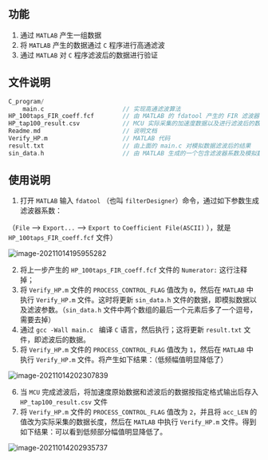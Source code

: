 ## 功能

1. 通过 `MATLAB` 产生一组数据
2. 将 `MATLAB` 产生的数据通过 `C` 程序进行高通滤波
3. 通过 `MATLAB` 对 `C` 程序滤波后的数据进行验证

## 文件说明

```C
C_program/
    main.c						// 实现高通滤波算法
HP_100taps_FIR_coeff.fcf 		// 由 MATLAB 的 fdatool 产生的 FIR 滤波器系数
HP_tap100_result.csv			// MCU 实际采集的加速度数据以及进行滤波后的数据
Readme.md  						// 说明文档
Verify_HP.m						// MATLAB 代码
result.txt  					// 由上面的 main.c 对模拟数据滤波后的结果
sin_data.h						// 由 MATLAB 生成的一个包含滤波器系数及模拟数据的 C 头文件
```

## 使用说明

1. 打开 `MATLAB` 输入 `fdatool` （也叫 `filterDesigner`）命令，通过如下参数生成滤波器系数：

（`File` --> `Export...` --> `Export to` `Coefficient File(ASCII)` ），就是 `HP_100taps_FIR_coeff.fcf` 文件）

![image-20211014195955282](C:\Users\shado\AppData\Roaming\Typora\typora-user-images\image-20211014195955282.png)

2. 将上一步产生的 `HP_100taps_FIR_coeff.fcf` 文件的 `Numerator:` 这行注释掉；
3. 将 `Verify_HP.m` 文件的 `PROCESS_CONTROL_FLAG` 值改为 `0`，然后在 `MATLAB` 中执行 `Verify_HP.m` 文件。这时将更新 `sin_data.h` 文件的数据，即模拟数据以及滤波参数。（`sin_data.h` 文件中两个数组的最后一个元素后多了一个逗号，需要去掉）
4. 通过 `gcc -Wall main.c ` 编译 `C` 语言，然后执行；这将更新 `result.txt` 文件，即滤波后的数据。
5. 将 `Verify_HP.m` 文件的 `PROCESS_CONTROL_FLAG` 值改为 `1`，然后在 `MATLAB` 中执行 `Verify_HP.m` 文件。将产生如下结果：（低频幅值明显降低了）

![image-20211014202307839](C:\Users\shado\AppData\Roaming\Typora\typora-user-images\image-20211014202307839.png)

6. 当 `MCU` 完成滤波后，将加速度原始数据和滤波后的数据按指定格式输出后存入 `HP_tap100_result.csv` 文件
7. 将 `Verify_HP.m` 文件的 `PROCESS_CONTROL_FLAG` 值改为 `2`，并且将 `acc_LEN` 的值改为实际采集的数据长度，然后在 `MATLAB` 中执行 `Verify_HP.m` 文件。得到如下结果：可以看到低频部分幅值明显降低了。

![image-20211014202935737](C:\Users\shado\AppData\Roaming\Typora\typora-user-images\image-20211014202935737.png)